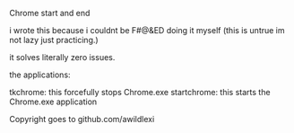 Chrome start and end

i wrote this because i couldnt be F#@&ED doing it myself (this is untrue im not lazy just practicing.)

it solves literally zero issues.

the applications:

tkchrome: this forcefully stops Chrome.exe
startchrome: this starts the Chrome.exe application

Copyright goes to github.com/awildlexi